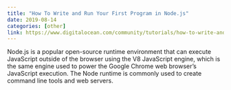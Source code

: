 ```yaml
---
title: "How To Write and Run Your First Program in Node.js"
date: 2019-08-14
categories: [other]
link: https://www.digitalocean.com/community/tutorials/how-to-write-and-run-your-first-program-in-node-js
---
```


Node.js is a popular open-source runtime environment that can execute JavaScript outside of the browser using the V8 JavaScript engine, which is the same engine used to power the Google Chrome web browser’s JavaScript execution. The Node runtime is commonly used to create command line tools and web servers.
